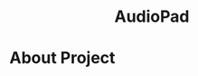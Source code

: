 <h1 align="center">AudioPad <a href="https://daniilshat.ru/" target="_blank"></a> 
<h3 align="center">
<h1 align="top-right">About Project<a href="https://daniilshat.ru/" target="_blank"></a> 

